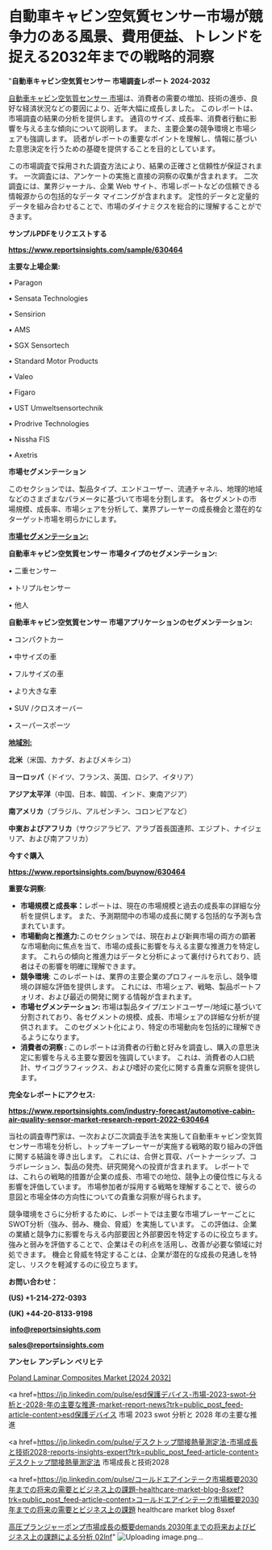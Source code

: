 # 自動車キャビン空気質センサー市場が競争力のある風景、費用便益、トレンドを捉える2032年までの戦略的洞察

"<strong>自動車キャビン空気質センサー 市場調査レポート 2024-2032</strong>

<a href=https://www.reportsinsights.com/sample/630464>自動車キャビン空気質センサー 市場</a>は、消費者の需要の増加、技術の進歩、良好な経済状況などの要因により、近年大幅に成長しました。 このレポートは、市場調査の結果の分析を提供します。 通貨のサイズ、成長率、消費者行動に影響を与える主な傾向について説明します。 また、主要企業の競争環境と市場シェアも強調します。 読者がレポートの重要なポイントを理解し、情報に基づいた意思決定を行うための基礎を提供することを目的としています。

この市場調査で採用された調査方法により、結果の正確さと信頼性が保証されます。 一次調査には、アンケートの実施と直接の洞察の収集が含まれます。 二次調査には、業界ジャーナル、企業 Web サイト、市場レポートなどの信頼できる情報源からの包括的なデータ マイニングが含まれます。 定性的データと定量的データを組み合わせることで、市場のダイナミクスを総合的に理解することができます。

<strong><b>サンプルPDFをリクエストする</b></strong>

<a href=https://www.reportsinsights.com/sample/630464><strong><u>https://www.reportsinsights.com/sample/630464</u></strong></a>

<strong>主要な上場企業:</strong>

• Paragon

• Sensata Technologies

• Sensirion

• AMS

• SGX Sensortech

• Standard Motor Products

• Valeo

• Figaro

• UST Umweltsensortechnik

• Prodrive Technologies

• Nissha FIS

• Axetris

<strong>市場セグメンテーション</strong>

このセクションでは、製品タイプ、エンドユーザー、流通チャネル、地理的地域などのさまざまなパラメータに基づいて市場を分割します。 各セグメントの市場規模、成長率、市場シェアを分析して、業界プレーヤーの成長機会と潜在的なターゲット市場を明らかにします。

<strong><u>市場セグメンテーション</u></strong><strong><u>:</u></strong>

<strong>自動車キャビン空気質センサー 市場タイプのセグメンテーション:</strong>

• 二重センサー

• トリプルセンサー

• 他人

<strong>自動車キャビン空気質センサー 市場アプリケーションのセグメンテーション:</strong>

• コンパクトカー

• 中サイズの車

• フルサイズの車

• より大きな車

• SUV /クロスオーバー

• スーパースポーツ

<strong><u>地域別</u></strong><strong><u>:</u></strong>

<strong>北米</strong>（米国、カナダ、およびメキシコ）

<strong>ヨーロッパ</strong>（ドイツ、フランス、英国、ロシア、イタリア）

<strong>アジア太平洋</strong>（中国、日本、韓国、インド、東南アジア）

<strong>南アメリカ</strong>（ブラジル、アルゼンチン、コロンビアなど）

<strong>中東およびアフリカ</strong>（サウジアラビア、アラブ首長国連邦、エジプト、ナイジェリア、および南アフリカ）

<strong>今すぐ購入</strong>

<a href=https://www.reportsinsights.com/buynow/630464><strong><u>https://www.reportsinsights.com/buynow/630464</u></strong></a>

<strong>重要な洞察:</strong>
<ul>
  <li><strong>市場規模と成長率：</strong>レポートは、現在の市場規模と過去の成長率の詳細な分析を提供します。 また、予測期間中の市場の成長に関する包括的な予測も含まれています。</li>
  <li><strong>市場動向と推進力:</strong>このセクションでは、現在および新興市場の両方の顕著な市場動向に焦点を当て、市場の成長に影響を与える主要な推進力を特定します。 これらの傾向と推進力はデータと分析によって裏付けられており、読者はその影響を明確に理解できます。</li>
  <li><strong>競争環境</strong>: このレポートは、業界の主要企業のプロフィールを示し、競争環境の詳細な評価を提供します。 これには、市場シェア、戦略、製品ポートフォリオ、および最近の開発に関する情報が含まれます。</li>
  <li><strong>市場セグメンテーション: </strong>市場は製品タイプ/エンドユーザー/地域に基づいて分割されており、各セグメントの規模、成長、市場シェアの詳細な分析が提供されます。 このセグメント化により、特定の市場動向を包括的に理解できるようになります。</li>
  <li><strong>消費者の洞察 : </strong>このレポートは消費者の行動と好みを調査し、購入の意思決定に影響を与える主要な要因を強調しています。 これは、消費者の人口統計、サイコグラフィックス、および嗜好の変化に関する貴重な洞察を提供します。</li>
</ul>
<strong>完全なレポートにアクセス:</strong>

<a href=https://www.reportsinsights.com/industry-forecast/automotive-cabin-air-quality-sensor-market-research-report-2022-630464><strong><u><b>https://www.reportsinsights.com/industry-forecast/automotive-cabin-air-quality-sensor-market-research-report-2022-630464</b></u></strong></a>

当社の調査専門家は、一次および二次調査手法を実施して自動車キャビン空気質センサー市場を分析し、トップキープレーヤーが実施する戦略的取り組みの評価に関する結論を導き出します。 これには、合併と買収、パートナーシップ、コラボレーション、製品の発売、研究開発への投資が含まれます。 レポートでは、これらの戦略的措置が企業の成長、市場での地位、競争上の優位性に与える影響を評価しています。 市場参加者が採用する戦略を理解することで、彼らの意図と市場全体の方向性についての貴重な洞察が得られます。

競争環境をさらに分析するために、レポートでは主要な市場プレーヤーごとにSWOT分析（強み、弱み、機会、脅威）を実施しています。 この評価は、企業の業績と競争力に影響を与える内部要因と外部要因を特定するのに役立ちます。 強みと弱みを評価することで、企業はその利点を活用し、改善が必要な領域に対処できます。 機会と脅威を特定することは、企業が潜在的な成長の見通しを特定し、リスクを軽減するのに役立ちます。

<strong>お問い合わせ：</strong>

<strong>(US) +1-214-272-0393</strong>

<strong>(UK) +44-20-8133-9198</strong>

<strong> </strong><a href=info@reportsinsights.com><strong><u>info@reportsinsights.com</u></strong></a>

<a href=sales@reportsinsights.com><strong><u>sales@reportsinsights.com</u></strong></a>

<strong>アンセレ アンデレン ベリヒテ</strong>

<a href=https://www.linkedin.com/pulse/poland-laminar-composites-market-trends-insights-u0pde/>Poland Laminar Composites Market [2024 2032]</a>

<a href=https://jp.linkedin.com/pulse/esd保護デバイス-市場-2023-swot-分析と-2028-年の主要な推進-market-report-news?trk=public_post_feed-article-content>esd保護デバイス 市場 2023 swot 分析と 2028 年の主要な推進</a>

<a href=https://jp.linkedin.com/pulse/デスクトップ間接熱量測定法-市場成長と技術2028-reports-insights-expert?trk=public_post_feed-article-content>デスクトップ間接熱量測定法 市場成長と技術2028</a>

<a href=https://jp.linkedin.com/pulse/コールドエアインテーク市場概要2030年までの将来の需要とビジネス上の課題-healthcare-market-blog-8sxef?trk=public_post_feed-article-content>コールドエアインテーク市場概要2030年までの将来の需要とビジネス上の課題 healthcare market blog 8sxef</a>

<a href=https://www.linkedin.com/pulse/高圧プランジャーポンプ市場成長の概要demands-2030年までの将来およびビジネス上の課題による分析-02lnf/>高圧プランジャーポンプ市場成長の概要demands 2030年までの将来およびビジネス上の課題による分析 02lnf</a>"
![Uploading image.png…]()
